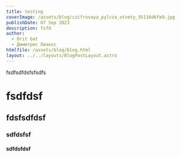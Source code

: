 ```yaml
---
title: testing
coverImage: /assets/blog/czifrovaya_pylcza_otvety_35116d6fe9.jpg
publishDate: 07 Sep 2023
description: fsfd
author:
  - Orit Gat
  - Димитрис Лиакос
htmlfile: /assets/blog/blog.html
layout: ../../layouts/BlogPostLayout.astro
---
```

fsdfsdfdsfsfsdfs

# fsdfdsf

## fdsfsdfdsf

### sdfdsfsf

#### sdfdsfdsf